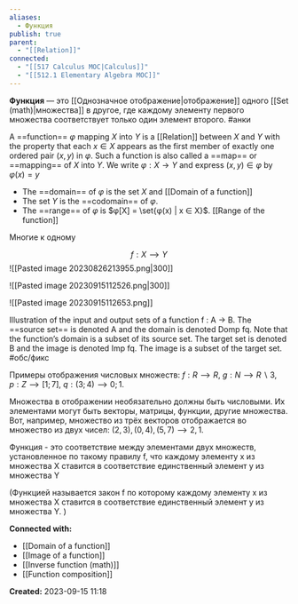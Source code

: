 ```yaml
---
aliases:
  - Функция
publish: true
parent:
  - "[[Relation]]"
connected:
  - "[[517 Сalculus MOC|Calculus]]"
  - "[[512.1 Elementary Algebra MOC]]"
---
```

**Функция** — это [[Однозначное отображение|отображение]]  одного [[Set (math)|множества]]  в другое, где каждому элементу первого множества соответствует только один элемент второго. #анки 

A ==function== $φ$ mapping $X$ into $Y$ is a [[Relation]] between $X$ and $Y$ with the property that each $x ∈ X$ appears as the first member of exactly one ordered pair $(x, y)$ in $φ$. 
Such a function is also called a ==map== or ==mapping== of $X$ into $Y$. We write $φ : X → Y$ and express $(x, y) ∈ φ$ by $φ(x) = y$ 
- The ==domain== of $φ$ is the set $X$ and [[Domain of a function]]
- The set $Y$ is the ==codomain== of $φ$. 
- The ==range== of $φ$ is $φ[X] = \set{φ(x) | x ∈ X}$. [[Range of the function]]

Многие к одному

$$f:X⟶Y$$
![[Pasted image 20230826213955.png|300]]

![[Pasted image 20230915112526.png|300]]

![[Pasted image 20230915112653.png]]

Illustration of the input and output sets of a function f : A -> B. The ==source set== is denoted A and the domain is denoted Domp fq. Note that the function’s domain is a subset of its source set. The target set is denoted B and the image is denoted Imp fq. The image is a subset of the target set. #обс/фикс 

Примеры отображения числовых множеств:
$f:R⟶R,$
$g:N⟶R∖{3},$
$p:Z⟶[1; 7],$
$q:(3; 4)⟶{0; 1}.$

Множества в отображении необязательно должны быть числовыми. Их элементами могут быть векторы, матрицы, функции, другие множества. Вот, например, множество из трёх векторов отображается во множество из двух чисел: ${(2, 3), (0, 4), (5, 7)}⟶{2, 1}$.


Функция - это соответствие между элементами двух множеств, установленное по такому правилу f, что каждому элементу x из множества Х ставится в соответствие единственный элемент y из множества Y

(Функцией называется закон f по которому каждому элементу x из множества Х ставится в соответствие единственный элемент y из множества Y. )




**Connected with:**
- [[Domain of a function]]
- [[Image of a function]]
- [[Inverse function (math)]]
- [[Function composition]]



**Created:** 2023-09-15 11:18
